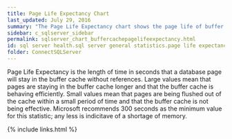 ```yaml
---
title: Page Life Expectancy Chart
last_updated: July 29, 2016
summary: "The Page Life Expectancy chart shows the page life of buffer cache pages over time."
sidebar: c_sqlserver_sidebar
permalink: sqlserver_chart_buffercachepagelifeexpectancy.html
id: sql server health.sql server general statistics.page life expectancy
folder: ConnectSQLServer
---
```




Page Life Expectancy is the length of time in seconds that a database page will stay in the buffer cache without references. Large values mean that pages are staying in the buffer cache longer and that the buffer cache is behaving efficiently. Small values mean that pages are being flushed out of the cache within a small period of time and that the buffer cache is not being effective. Microsoft recommends 300 seconds as the minimum value for this statistic; any less is indicitave of a shortage of memory.


{% include links.html %}
